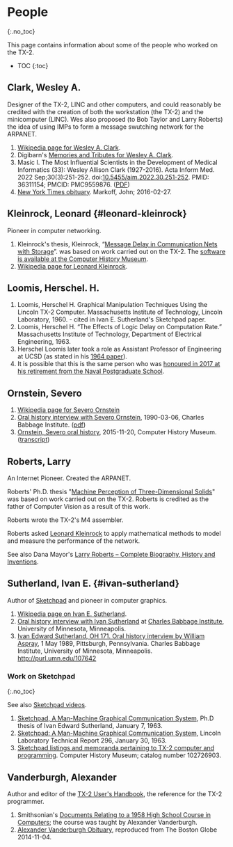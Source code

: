 # People
{:.no_toc}

This page contains information about some of the people who worked on
the TX-2.

* TOC
{:toc}

## Clark, Wesley A.

Designer of the TX-2, LINC and other computers, and could reasonably
be credited with the creation of both the workstation (the TX-2) and
the minicomputer (LINC).  Wes also proposed (to Bob Taylor and Larry
Roberts) the idea of using IMPs to form a message swutching network
for the ARPANET.

1. [Wikipedia page for Wesley
   A. Clark](https://en.wikipedia.org/wiki/Wesley_A._Clark).
1. Digibarn's [Memories and Tributes for Wesley
   A. Clark](https://www.digibarn.com/stories/wes-clark-memorial/index.html).
1. Masic I. The Most Influential Scientists in the Development of
   Medical Informatics (33): Wesley Allison Clark (1927-2016). Acta
   Inform Med. 2022
   Sep;30(3):251-252. doi:[10.5455/aim.2022.30.251-252](https://doi.org/10.5455/aim.2022.30.251-252). PMID:
   36311154; PMCID:
   PMC9559876. ([PDF](https://www.ejmanager.com/mnstemps/6/6-1662705981.pdf?t=1759829036))
2. [New York Times
   obituary](https://www.nytimes.com/2016/02/28/business/wesley-a-clark-made-computing-personal-dies-at-88.html). Markoff,
   John; 2016-02-27.

## Kleinrock, Leonard {#leonard-kleinrock}

Pioneer in computer networking.

1. Kleinrock's thesis, Kleinrock, “[Message Delay in Communication
   Nets with Storage](http://hdl.handle.net/1721.1/11562)”. was based
   on work carried out on the TX-2.  The [software is available at the
   Computer History
   Museum](https://www.computerhistory.org/collections/catalog/300000161/).
1. [Wikipedia page for Leonard Kleinrock](https://en.wikipedia.org/wiki/Leonard_Kleinrock).

## Loomis, Herschel. H.

1. Loomis, Herschel H. Graphical Manipulation Techniques Using the
   Lincoln TX-2 Computer. Massachusetts Institute of Technology,
   Lincoln Laboratory, 1960. - cited in Ivan E. Sutherland's Sketchpad
   paper.
1. Loomis, Herschel H. “The Effects of Logic Delay on Computation
   Rate.” Massachusetts Institute of Technology, Department of
   Electrical Engineering, 1963.
1. Herschel Loomis later took a role as Assistant Professor of
   Engineering at UCSD (as stated in his [1964
   paper](https://doi.org/10.1145/800257.808886)).
1. It is possible that this is the same person who was [honoured in
   2017 at his retirement from the Naval Postgraduate
   School](https://nps.edu/-/nps-honors-longtime-ece-space-systems-professor-herschel-loomis).

## Ornstein, Severo

1. [Wikipedia page for Severo Ornstein](https://en.wikipedia.org/wiki/Severo_Ornstein)
1. [Oral history interview with Severo
   Ornstein](https://hdl.handle.net/11299/107591), 1990-03-06, Charles
   Babbage Institute. ([pdf](https://conservancy.umn.edu/server/api/core/bitstreams/ba315452-4b81-4124-8296-40f47d9e202c/content))
1. [Ornstein, Severo oral
   history](https://www.computerhistory.org/collections/catalog/102738018/), 2015-11-20,
   Computer History Museum. ([transcript](https://www.computerhistory.org/collections/catalog/102738019/))

## Roberts, Larry

An Internet Pioneer.  Created the ARPANET.

Roberts' Ph.D. thesis "[Machine Perception of Three-Dimensional
Solids](https://dspace.mit.edu/handle/1721.1/11589)" was based on work
carried out on the TX-2.  Roberts is credited as the father of
Computer Vision as a result of this work.

Roberts wrote the TX-2's M4 assembler.

Roberts asked [Leonard Kleinrock](#leonard-kleinrock) to apply
mathematical methods to model and measure the performance of the
network.

See also Dana Mayor's [Larry Roberts – Complete Biography, History and
Inventions](https://history-computer.com/people/larry-roberts-complete-biography/).

## Sutherland, Ivan E. {#ivan-sutherland}

Author of [Sketchpad](https://en.wikipedia.org/wiki/Sketchpad) and
pioneer in computer graphics.

1. [Wikipedia page on Ivan E. Sutherland](https://en.wikipedia.org/wiki/Ivan_Sutherland).
2. [Oral history interview with Ivan
   Sutherland](https://hdl.handle.net/11299/107642)
   at [Charles Babbage Institute](https://cse.umn.edu/cbi), University
   of Minnesota, Minneapolis.
3. [Ivan Edward Sutherland, OH 171. Oral history interview by William
   Aspray](https://hdl.handle.net/11299/10764), 1 May 1989,
   Pittsburgh, Pennsylvania. Charles Babbage Institute, University of
   Minnesota, Minneapolis. http://purl.umn.edu/107642

### Work on Sketchpad
{:.no_toc}

See also [Sketchpad videos](videos#sketchpad).

1. [Sketchpad, A Man-Machine Graphical Communication
   System](http://www.bitsavers.org/pdf/mit/tx-2/Sketchpad_A_Man-Machine_Graphical_Communication_System_Jan63.pdf),
   Ph.D thesis of Ivan Edward Sutherland, January 7, 1963.
1. [Sketchpad: A Man-Machine Graphical Communication
   System](http://www.bitsavers.org/pdf/mit/tx-2/Sketchpad_TR296_Jan63.pdf),
   Lincoln Laboratory Technical Report 296, January 30, 1963.
1. [Sketchpad listings and memoranda pertaining to TX-2 computer and
   programming](https://www.computerhistory.org/collections/catalog/102726903).
   Computer History Museum; catalog number 102726903.

## Vanderburgh, Alexander

Author and editor of the [TX-2 User's Handbook](documentation#UH), the
reference for the TX-2 programmer.

1. Smithsonian's [Documents Relating to a 1958 High School Course in
   Computers](https://www.si.edu/object/set-documents-relating-1958-high-school-course-computers-punch-cards%3Anmah_1761120);
   the course was taught by Alexander Vanderburgh.
1. [Alexander Vanderburgh
   Obituary](https://www.legacy.com/obituaries/name/alexander-vanderburgh-obituary?pid=173041969),
   reproduced from The Boston Globe 2014-11-04.
